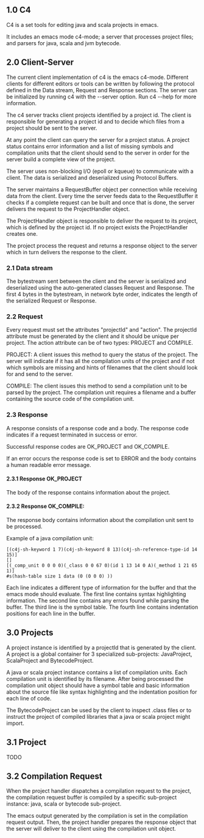 ## 1.0 C4

C4 is a set tools for editing java and scala projects in emacs.

It includes an emacs mode c4-mode; a server that processes project files; and parsers for java, scala and jvm bytecode.


## 2.0 Client-Server

The current client implementation of c4 is the emacs c4-mode. Different clients for different editors or tools can be written by following the protocol defined in the Data stream, Request and Response sections. The server can be initialized by running c4 with the --server option. Run c4 --help for more information.

The c4 server tracks client projects identified by a project id. The client is responsible for generating a project id and to decide which files from a project should be sent to the server.

At any point the client can query the server for a project status. A project status contains error information and a list of missing symbols and compilation units that the client should send to the server in order for the server build a complete view of the project.

The server uses non-blocking I/O (epoll or kqueue) to communicate with a client. The data is serialized and deserialized using Protocol Buffers.

The server maintains a RequestBuffer object per connection while receiving data from the client. Every time the server feeds data to the RequestBuffer it checks if a complete request can be built and once that is done, the server delivers the request to the ProjectHandler object.

The ProjectHandler object is responsible to deliver the request to its project, which is defined by the project id. If no project exists the ProjectHandler creates one.

The project process the request and returns a response object to the server which in turn delivers the response to the client.


### 2.1 Data stream

The bytestream sent between the client and the server is serialized and deserialized using the auto-generated classes Request and Response. The first 4 bytes in the bytestream, in network byte order, indicates the length of the serialized Request or Response.


###  2.2 Request

Every request must set the attributes "projectId" and "action". The projectId attribute must be generated by the client and it should be unique per project. The action attribute can be of two types: PROJECT and COMPILE.

PROJECT: A client issues this method to query the status of the project. The server will indicate if it has all the compilation units of the project and if not which symbols are missing and hints of filenames that the client should look for and send to the server.

COMPILE: The client issues this method to send a compilation unit to be parsed by the project. The compilation unit requires a filename and a buffer containing the source code of the compilation unit.


### 2.3 Response

A response consists of a response code and a body. The response code indicates if a request terminated in success or error.

Successful response codes are OK_PROJECT and OK_COMPILE.

If an error occurs the response code is set to ERROR and the body contains a human readable error message.


#### 2.3.1 Response OK_PROJECT

The body of the response contains information about the project.


#### 2.3.2 Response OK_COMPILE:

The response body contains information about the compilation unit sent to be processed.

Example of a java compilation unit:

```elisp
[(c4j-sh-keyword 1 7)(c4j-sh-keyword 8 13)(c4j-sh-reference-type-id 14 15)]
[]
[(_comp_unit 0 0 0 0)(_class 0 0 67 0)(id 1 13 14 0 A)(_method 1 21 65 1)]
#s(hash-table size 1 data (0 (0 0 0) ))
```

Each line indicates a different type of information for the buffer and that the emacs mode should evaluate. The first line contains syntax highlighting information. The second line contains any errors found while parsing the buffer. The third line is the symbol table. The fourth line contains indentation positions for each line in the buffer.


## 3.0 Projects

A project instance is identified by a projectId that is generated by the client. A project is a global container for 3 specialized sub-projects: JavaProject, ScalaProject and BytecodeProject.

A java or scala project instance contains a list of compilation units. Each compilation unit is identified by its filename. After being processed the compilation unit object should have a symbol table and basic information about the source file like syntax highlighting and the indentation position for each line of code.

The BytecodeProject can be used by the client to inspect .class files or to instruct the project of compiled libraries that a java or scala project might import.


## 3.1 Project

TODO


## 3.2 Compilation Request

When the project handler dispatches a compilation request to the project, the compilation request buffer is compiled by a specific sub-project instance: java, scala or bytecode sub-project.

The emacs output generated by the compilation is set in the compilation request output. Then, the project handler prepares the response object that the server will deliver to the client using the compilation unit object.